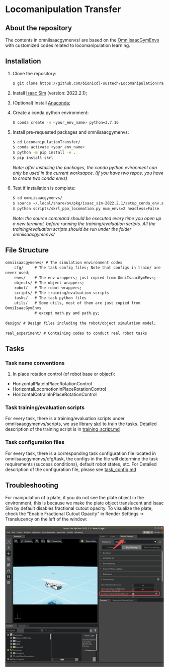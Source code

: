 # Locomanipulation Transfer

## About the repository

The contents in omniisaacgymenvs/ are based on the [OmniIsaacGymEnvs](https://github.com/NVIDIA-Omniverse/OmniIsaacGymEnvs) with customized codes related to locomanipulation learning. 

## Installation
1. Clone the repository:
    ```bash
    $ git clone https://github.com/bionicdl-sustech/LocomanipulationTransfer.git
    ```
1. Install [Isaac Sim](https://docs.omniverse.nvidia.com/app_isaacsim/app_isaacsim/install_workstation.html) (version: 2022.2.1);

1. (Optional) Install [Anaconda](https://www.anaconda.com/download/);

1. Create a conda python environment:

    ```bash
    $ conda create -n <your_env_name> python=3.7.16
    ```

1. Install pre-requested packages and omniisaacgymenvs:
    ```bash
    $ cd LocomanipulationTransfer/
    $ conda activate <your_env_name>
    $ python -m pip install -e .
    $ pip install skrl
    ```
    *Note: after installing the packages, the conda python evironment can only be used in the current worksapce. (If you have two repos, you have to create two conda envs)*

1. Test if installation is complete:
    ```bash
    $ cd omniisaacgymenvs/
    $ source ~/.local/share/ov/pkg/isaac_sim-2022.2.1/setup_conda_env.sh
    $ python scripts/skrl_ppo_locomotion.py num_envs=2 headless=False
    ```
    *Note: the source command should be executed every time you open up a new terminal, before running the training/evaluation scripts. All the training/evaluation scripts should be run under the folder omniisaacgymenvs/* 

## File Structure
```
omniisaacgymenvs/ # The simulation environment codes
    cfg/     # The task config files; Note that configs in train/ are never used;
    envs/    # The env wrappers; just copied from OmniIsaacGymEnvs;
    objects/ # The object wrappers; 
    robot/   # The robot wrappers;
    scripts/ # The training/evaluation scripts
    tasks/   # The task python files
    utils/   # Some utils, most of them are just copied from OmniIsaacGymEnvs 
             # except math.py and path.py;

design/ # Design files including the robot/object simulation model;

real_experiment/ # Containing codes to conduct real robot tasks
```

## Tasks

### Task name conventions

1. In place rotation control (of robot base or object):
- HorizontalPlateInPlaceRotationControl
- HorizontalLocomotionInPlaceRotationControl
- HorizontalCotrainInPlaceRotationControl

### Task training/evaluation scripts
For every task, there is a training/evaluation scripts under omniisaacgymenvs/scripts, we use library [skrl](https://skrl.readthedocs.io/en/latest/) to train the tasks. Detailed description of the training script is in [training_script.md](docs/training_script.md)

### Task configuration files

For every task, there is a corresponding task configuration file located in omniisaacgymenvs/cfg/task, the configs in the file will determine the task requirements (success conditions), default robot states, etc. For Detailed description of the configuration file, please see [task_config.md](docs/task_config.md)

## Troubleshooting

For manipulation of a plate, if you do not see the plate object in the environment, this is because we make the plate object translucent and Isaac Sim by default disables fractional cutout opacity. To visualize the plate, check the "Enable Fractional Cutout Opacity" in Render Settings -> Translucency on the left of the window:

![enable_translucency](assets/enable_translucency.jpg)
